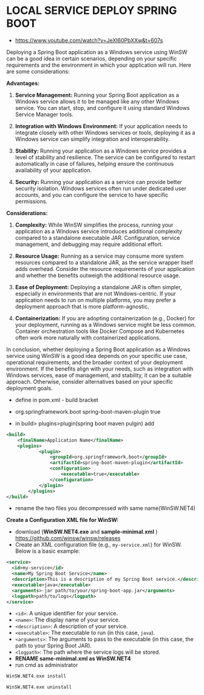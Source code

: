 # LOCAL SERVICE DEPLOY SPRING BOOT

- https://www.youtube.com/watch?v=JeXl60PbXXw&t=607s

Deploying a Spring Boot application as a Windows service using WinSW can be a good idea in certain scenarios, depending on your specific requirements and the environment in which your application will run. Here are some considerations:

**Advantages:**

1. **Service Management:** Running your Spring Boot application as a Windows service allows it to be managed like any other Windows service. You can start, stop, and configure it using standard Windows Service Manager tools.

2. **Integration with Windows Environment:** If your application needs to integrate closely with other Windows services or tools, deploying it as a Windows service can simplify integration and interoperability.

3. **Stability:** Running your application as a Windows service provides a level of stability and resilience. The service can be configured to restart automatically in case of failures, helping ensure the continuous availability of your application.

4. **Security:** Running your application as a service can provide better security isolation. Windows services often run under dedicated user accounts, and you can configure the service to have specific permissions.

**Considerations:**

1. **Complexity:** While WinSW simplifies the process, running your application as a Windows service introduces additional complexity compared to a standalone executable JAR. Configuration, service management, and debugging may require additional effort.

2. **Resource Usage:** Running as a service may consume more system resources compared to a standalone JAR, as the service wrapper itself adds overhead. Consider the resource requirements of your application and whether the benefits outweigh the additional resource usage.

3. **Ease of Deployment:** Deploying a standalone JAR is often simpler, especially in environments that are not Windows-centric. If your application needs to run on multiple platforms, you may prefer a deployment approach that is more platform-agnostic.

4. **Containerization:** If you are adopting containerization (e.g., Docker) for your deployment, running as a Windows service might be less common. Container orchestration tools like Docker Compose and Kubernetes often work more naturally with containerized applications.

In conclusion, whether deploying a Spring Boot application as a Windows service using WinSW is a good idea depends on your specific use case, operational requirements, and the broader context of your deployment environment. If the benefits align with your needs, such as integration with Windows services, ease of management, and stability, it can be a suitable approach. Otherwise, consider alternatives based on your specific deployment goals.

- define <finalName></finalName>  in pom.xml - build bracket

- <build>
      <plugins>
              <plugin>
                  <groupId>org.springframework.boot</groupId>
                  <artifactId>spring-boot-maven-plugin</artifactId>
                  <configuration>
                      <executable>true</executable>
                  </configuration>
              </plugin>
          </plugins>
  </build>

- in build> plugins>plugin(spring boot maven pulgin) add 

```xml
<build>
    <finalName>Application Name</finalName>
    <plugins>
            <plugin>
                <groupId>org.springframework.boot</groupId>
                <artifactId>spring-boot-maven-plugin</artifactId>
                <configuration>
                    <executable>true</executable>
                </configuration>
            </plugin>
        </plugins>
</build>
```

- rename the two files you decompressed with same name(WinSW.NET4)

**Create a Configuration XML file for WinSW:**

- download (**WinSW.NET4.exe** and **sample-minimal.xml** ) https://github.com/winsw/winsw/releases 
- Create an XML configuration file (e.g., `my-service.xml`) for WinSW. Below is a basic example:

```xml
<service>
  <id>my-service</id>
  <name>My Spring Boot Service</name>
  <description>This is a description of my Spring Boot service.</description>
  <executable>java</executable>
  <arguments>-jar path/to/your/spring-boot-app.jar</arguments>
  <logpath>path/to/logs</logpath>
</service>
```

- `<id>`: A unique identifier for your service.
- `<name>`: The display name of your service.
- `<description>`: A description of your service.
- `<executable>`: The executable to run (in this case, `java`).
- `<arguments>`: The arguments to pass to the executable (in this case, the path to your Spring Boot JAR).
- `<logpath>`: The path where the service logs will be stored.
- **RENAME same-minimal.xml as WinSW.NET4**
- run cmd as administrator

```bash
WinSW.NET4.exe install
```

```xml
WinSW.NET4.exe uninstall  
```

